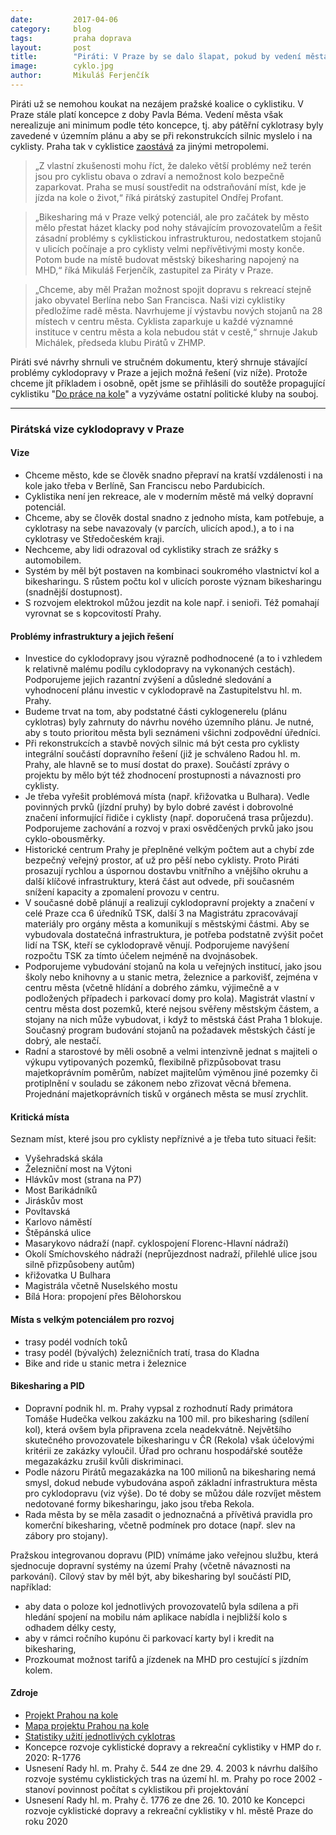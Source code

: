 ```yaml
---
date:         2017-04-06
category:     blog
tags:         praha doprava
layout:       post
title:        "Piráti: V Praze by se dalo šlapat, pokud by vedení města chtělo" 
image:        cyklo.jpg
author:       Mikuláš Ferjenčík
---
```


Piráti už se nemohou koukat na nezájem pražské koalice o cyklistiku. V Praze stále platí koncepce z doby Pavla Béma. Vedení města však nerealizuje ani minimum podle této koncepce, tj. aby pátěřní cyklotrasy byly zavedené v územním plánu a aby se při rekonstrukcích silnic myslelo i na cyklisty. Praha tak v cyklistice [zaostává](http://www.piratskelisty.cz/clanek-1582-cestuje-se-lepe-po-praze-nebo-berline-prvni-dil-serialu) za jinými metropolemi.

> „Z vlastní zkušenosti mohu říct, že daleko větší problémy než terén jsou pro cyklistu obava o zdraví a nemožnost kolo bezpečně zaparkovat. Praha se musí soustředit na odstraňování míst, kde je jízda na kole o život,“ říká pirátský zastupitel Ondřej Profant. 

> „Bikesharing má v Praze velký potenciál, ale pro začátek by město mělo přestat házet klacky pod nohy stávajícím provozovatelům a řešit zásadní problémy s cyklistickou infrastrukturou, nedostatkem stojanů v ulicích počínaje a pro cyklisty velmi nepřívětivými mosty konče. Potom bude na místě budovat městský bikesharing napojený na MHD,“ říká Mikuláš Ferjenčík, zastupitel za Piráty v Praze. 

> „Chceme, aby měl Pražan možnost spojit dopravu s rekreací stejně jako obyvatel Berlína nebo San Francisca. Naši vizi cyklistiky předložíme radě města. Navrhujeme jí výstavbu nových stojanů na 28 místech v centru města. Cyklista zaparkuje u každé významné instituce v centru města a kola nebudou stát v cestě,“ shrnuje Jakub Michálek, předseda klubu Pirátů v ZHMP.

Piráti své návrhy shrnuli ve stručném dokumentu, který shrnuje stávající problémy cyklodopravy v Praze a jejich možná řešení (viz níže). Protože chceme jít příkladem i osobně, opět jsme se přihlásili do soutěže propagující cyklistiku "[Do práce na kole](https://www.dopracenakole.cz/)" a vyzýváme ostatní politické kluby na souboj. 

----

### Pirátská vize cyklodopravy v Praze

#### Vize

* Chceme město, kde se člověk snadno přepraví na kratší vzdálenosti i na kole jako třeba v Berlíně, San Franciscu nebo Pardubicích.
* Cyklistika není jen rekreace, ale v moderním městě má velký dopravní potenciál.
* Chceme, aby se člověk dostal snadno z jednoho místa, kam potřebuje, a cyklotrasy na sebe navazovaly (v parcích, ulicích apod.), a to i na cyklotrasy ve Středočeském kraji. 
* Nechceme, aby lidi odrazoval od cyklistiky strach ze srážky s automobilem.
* Systém by měl být postaven na kombinaci soukromého vlastnictví kol a bikesharingu. S růstem počtu kol v ulicích poroste význam bikesharingu (snadnější dostupnost).
* S rozvojem elektrokol můžou jezdit na kole např. i senioři. Též pomahají vyrovnat se s kopcovitostí Prahy.

#### Problémy infrastruktury a jejich řešení

* Investice do cyklodopravy jsou výrazně podhodnocené (a to i vzhledem k relativně malému podílu cyklodopravy na vykonaných cestách). Podporujeme jejich razantní zvýšení a důsledné sledování a vyhodnocení plánu investic v cyklodopravě na Zastupitelstvu hl. m. Prahy.
* Budeme trvat na tom, aby podstatné části cyklogenerelu (plánu cyklotras) byly zahrnuty do návrhu nového územního plánu. Je nutné, aby s touto prioritou města byli seznámeni všichni zodpovědní úředníci.
* Při rekonstrukcích a stavbě nových silnic má být cesta pro cyklisty integrální součástí dopravního řešení (již je schváleno Radou hl. m. Prahy, ale hlavně se to musí dostat do praxe). Součástí zprávy o projektu by mělo být též zhodnocení prostupnosti a návaznosti pro cyklisty.
* Je třeba vyřešit problémová místa (např. křižovatka u Bulhara). Vedle povinných prvků (jízdní pruhy) by bylo dobré zavést i dobrovolné značení informující řidiče i cyklisty (např. doporučená trasa průjezdu). Podporujeme zachování a rozvoj v praxi osvědčených prvků jako jsou cyklo-obousměrky.
* Historické centrum Prahy je přeplněné velkým počtem aut a chybí zde bezpečný veřejný prostor, ať už pro pěší nebo cyklisty. Proto Piráti prosazují rychlou a úspornou dostavbu vnitřního a vnějšího okruhu a další klíčové infrastruktury, která část aut odvede, při současném snížení kapacity a zpomalení provozu v centru.
* V současné době plánují a realizují cyklodopravní projekty a značení v celé Praze cca 6 úředníků TSK, další 3 na Magistrátu zpracovávají materiály pro orgány města a komunikují s městskými částmi. Aby se vybudovala dostatečná infrastruktura, je potřeba podstatně zvýšit počet lidí na TSK, kteří se cyklodopravě věnují. Podporujeme navýšení rozpočtu TSK za tímto účelem nejméně na dvojnásobek.
* Podporujeme vybudování stojanů na kola u veřejných institucí, jako jsou školy nebo knihovny a u stanic metra, železnice a parkovišť, zejména v centru města (včetně hlídání a dobrého zámku, výjimečně a v podložených případech i parkovací domy pro kola). Magistrát vlastní v centru města dost pozemků, které nejsou svěřeny městským částem, a stojany na nich může vybudovat, i když to městská část Praha 1 blokuje. Současný program budování stojanů na požadavek městských částí je dobrý, ale nestačí. 
* Radní a starostové by měli osobně a velmi intenzivně jednat s majiteli o výkupu vytipovaných pozemků, flexibilně přizpůsobovat trasu majetkoprávním poměrům, nabízet majitelům výměnou jiné pozemky či protiplnění v souladu se zákonem nebo zřizovat věcná břemena. Projednání majetkoprávních tisků v orgánech města se musí zrychlit. 

#### Kritická místa 

Seznam míst, které jsou pro cyklisty nepříznivé a je třeba tuto situaci řešit:

- Vyšehradská skála
- Železniční most na Výtoni
- Hlávkův most (strana na P7)
- Most Barikádníků
- Jiráskův most
- Povltavská
- Karlovo náměstí
- Štěpánská ulice 
- Masarykovo nádraží (např. cyklospojení Florenc-Hlavní nádraží)
- Okolí Smíchovského nádraží (neprůjezdnost nadraží, přilehlé ulice jsou silně přizpůsobeny autům)
- křižovatka U Bulhara
- Magistrála včetně Nuselského mostu
- Bílá Hora: propojení přes Bělohorskou
    
#### Místa s velkým potenciálem pro rozvoj

- trasy podél vodních toků
- trasy podél (bývalých) železničních tratí, trasa do Kladna
- Bike and ride u stanic metra i železnice

#### Bikesharing a PID

* Dopravní podnik hl. m. Prahy vypsal z rozhodnutí Rady primátora Tomáše Hudečka velkou zakázku na 100 mil. pro bikesharing (sdílení kol), která ovšem byla připravena zcela neadekvátně. Největšího skutečného provozovatele bikesharingu v ČR (Rekola) však účelovými kritérii ze zakázky vyloučil. Úřad pro ochranu hospodářské soutěže megazakázku zrušil kvůli diskriminaci. 
* Podle názoru Pirátů megazakázka na 100 milionů na bikesharing nemá smysl, dokud nebude vybudována aspoň základní infrastruktura města pro cyklodopravu (viz výše). Do té doby se můžou dále rozvíjet městem nedotované formy bikesharingu, jako jsou třeba Rekola. 
* Rada města by se měla zasadit o jednoznačná a přívětivá pravidla pro komerční bikesharing, včetně podmínek pro dotace (např. slev na zábory pro stojany).

Pražskou integrovanou dopravu (PID) vnímáme jako veřejnou službu, která sjednocuje dopravní systémy na území Prahy (včetně návaznosti na parkování). Cílový stav by měl být, aby bikesharing byl součástí PID, například: 

* aby data o poloze kol jednotlivých provozovatelů byla sdílena a při hledání spojení na mobilu nám aplikace nabídla i nejbližší kolo s odhadem délky cesty, 
* aby v rámci ročního kupónu či parkovací karty byl i kredit na bikesharing,
* Prozkoumat možnost tarifů a jízdenek na MHD pro cestující s jízdním kolem. 

#### Zdroje

* [Projekt Prahou na kole](http://prahounakole.cz)
* [Mapa projektu Prahou na kole](http://mapa.prahounakole.cz)
* [Statistiky užití jednotlivých cyklotras](http://labs.strava.com/heatmap/#12/14.36720/50.08281/blue/bike)
* Koncepce rozvoje cyklistické dopravy a rekreační cyklistiky v HMP do r. 2020: R-1776
* Usnesení Rady hl. m. Prahy č. 544 ze dne 29. 4. 2003 k návrhu dalšího rozvoje systému cyklistických tras na území hl. m. Prahy po roce 2002 - stanoví povinnost počítat s cyklistikou při projektování
* Usnesení Rady hl. m. Prahy č. 1776 ze dne 26. 10. 2010 ke Koncepci rozvoje cyklistické dopravy a rekreační cyklistiky v hl. městě Praze do roku 2020

